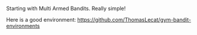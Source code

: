 
Starting with Multi Armed Bandits. Really simple!

Here is a good environment: https://github.com/ThomasLecat/gym-bandit-environments


